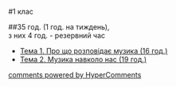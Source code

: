 <div id="hypercomments_widget" class="js-hypercomments-widget invisible"></div>


#1 клас 


##35 год. (1 год. на тиждень),<br>з них 4 год. -  резервний час


*	[Тема 1.  Про що розповідає музика (16 год.) ](theme1.md)
*	[Тема 2.  Музика навколо нас  (19 год.)](theme2.md)


<div class="js-hypercomments-container">
    <a href="http://hypercomments.com" class="hc-link" title="comments widget">comments powered by HyperComments</a>
</div>